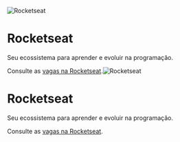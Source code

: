 ![Rocketseat](https://storage.googleapis.com/golden-wind/github/rocketseat-banner-github.png)

<h1>Rocketseat</h1>
<p>Seu ecossistema para aprender e evoluir na programação.</p>

Consulte as [vagas na Rocketseat](https://rocketseat.gupy.io/).![Rocketseat](https://storage.googleapis.com/golden-wind/github/rocketseat-banner-github.png)

<h1>Rocketseat</h1>
<p>Seu ecossistema para aprender e evoluir na programação.</p>

Consulte as [vagas na Rocketseat](https://rocketseat.gupy.io/).